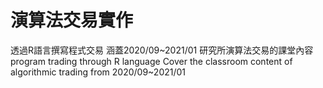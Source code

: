# 演算法交易實作
透過R語言撰寫程式交易
涵蓋2020/09~2021/01 研究所演算法交易的課堂內容
program trading through R language
Cover the classroom content of algorithmic trading from 2020/09~2021/01
